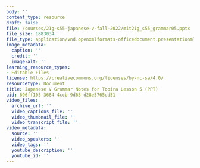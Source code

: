 ```yaml
---
body: ''
content_type: resource
draft: false
file: /courses/21g-s55-japanese-v-fall-2022/mit21g_s55_grammar05.pptx
file_size: 1883034
file_type: application/vnd.openxmlformats-officedocument.presentationml.presentation
image_metadata:
  caption: ''
  credit: ''
  image-alt: ''
learning_resource_types:
- Editable Files
license: https://creativecommons.org/licenses/by-nc-sa/4.0/
resourcetype: Document
title: Japanese V Grammar Notes for Tobira Lesson 5 (PPT)
uid: 696ff105-3684-4ccb-9d63-d28e5765dd51
video_files:
  archive_url: ''
  video_captions_file: ''
  video_thumbnail_file: ''
  video_transcript_file: ''
video_metadata:
  source: ''
  video_speakers: ''
  video_tags: ''
  youtube_description: ''
  youtube_id: ''
---
```


